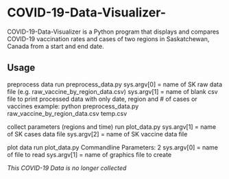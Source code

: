 # COVID-19-Data-Visualizer-

COVID-19-Data-Visualizer is a Python program that displays and compares COVID-19 vaccination rates and
cases of two regions in Saskatchewan, Canada from a start and end date.

## Usage

preprocess data
run preprocess_data.py
    sys.argv[0] = name of SK raw data file (e.g. raw_vaccine_by_region_data.csv)
    sys.argv[1] = name of blank csv file to print processed data with only date, region and # of cases or vaccines
  example: python preprocess_data.py raw_vaccine_by_region_data.csv temp.csv


collect parameters (regions and time)
run plot_data.py
    sys.argv[1] = name of SK cases data file
    sys.argv[2] = name of SK vaccine data file

plot data
run plot_data.py 
  Commandline Parameters: 2
        sys.argv[0] = name of file to read
        sys.argv[1] = name of graphics file to create

*This COVID-19 Data is no longer collected*

